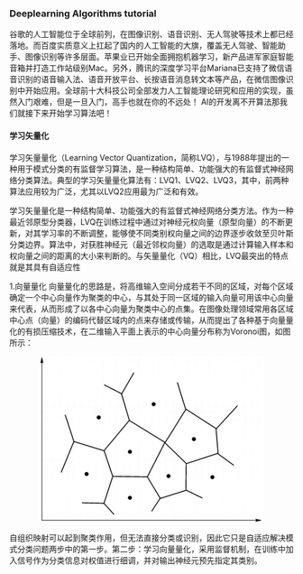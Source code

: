 ### Deeplearning Algorithms tutorial
谷歌的人工智能位于全球前列，在图像识别、语音识别、无人驾驶等技术上都已经落地。而百度实质意义上扛起了国内的人工智能的大旗，覆盖无人驾驶、智能助手、图像识别等许多层面。苹果业已开始全面拥抱机器学习，新产品进军家庭智能音箱并打造工作站级别Mac。另外，腾讯的深度学习平台Mariana已支持了微信语音识别的语音输入法、语音开放平台、长按语音消息转文本等产品，在微信图像识别中开始应用。全球前十大科技公司全部发力人工智能理论研究和应用的实现，虽然入门艰难，但是一旦入门，高手也就在你的不远处！
AI的开发离不开算法那我们就接下来开始学习算法吧！

#### 学习矢量化

学习矢量量化（Learning Vector Quantization，简称LVQ），与1988年提出的一种用于模式分类的有监督学习算法，是一种结构简单、功能强大的有监督式神经网络分类算法。典型的学习矢量量化算法有：LVQ1、LVQ2、LVQ3，其中，前两种算法应用较为广泛，尤其以LVQ2应用最为广泛和有效。  

学习矢量量化是一种结构简单、功能强大的有监督式神经网络分类方法。作为一种最近邻原型分类器，LVQ在训练过程中通过对神经元权向量（原型向量）的不断更新，对其学习率的不断调整，能够使不同类别权向量之间的边界逐步收敛至贝叶斯分类边界。算法中，对获胜神经元（最近邻权向量）的选取是通过计算输入样本和权向量之间的距离的大小来判断的。与矢量量化（VQ）相比，LVQ最突出的特点就是其具有自适应性 

1.向量量化
向量量化的思路是，将高维输入空间分成若干不同的区域，对每个区域确定一个中心向量作为聚类的中心，与其处于同一区域的输入向量可用该中心向量来代表，从而形成了以各中心向量为聚类中心的点集。在图像处理领域常用各区域中心点（向量）的编码代替区域内的点来存储或传输，从而提出了各种基于向量量化的有损压缩技术，在二维输入平面上表示的中心向量分布称为Voronoi图，如图所示：
<p align="center">
<img width="400" align="center" src="../../images/147.jpg" />
</p>


自组织映射可以起到聚类作用，但无法直接分类或识别，因此它只是自适应解决模式分类问题两步中的第一步。第二步：学习向量量化，采用监督机制，在训练中加入信号作为分类信息对权值进行细调，并对输出神经元预先指定其类别。

